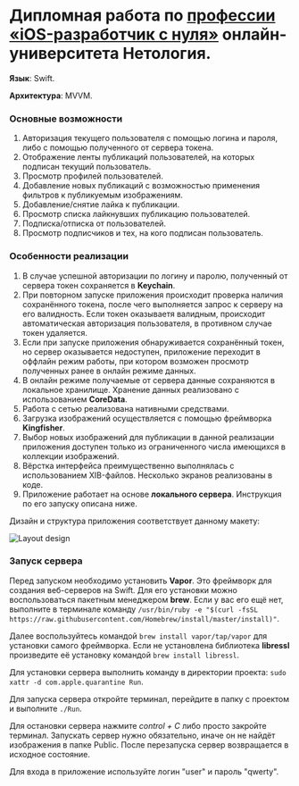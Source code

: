 # Дипломная работа по [профессии «iOS-разработчик с нуля»](https://netology.ru/programs/ios-developer) онлайн-университета Нетология.

**Язык**: Swift.

**Архитектура**: MVVM.

### Основные возможности

1. Авторизация текущего пользователя с помощью логина и пароля, либо с помощью полученного от сервера токена.
2. Отображение ленты публикаций пользователей, на которых подписан текущий пользователь.
3. Просмотр профилей пользователей.
4. Добавление новых публикаций с возможностью применения фильтров к публикуемым изображениям.
5. Добавление/снятие лайка к публикации.
6. Просмотр списка лайкнувших публикацию пользователей.
7. Подписка/отписка от пользователей.
8. Просмотр подписчиков и тех, на кого подписан пользователь.

### Особенности реализации

1. В случае успешной авторизации по логину и паролю, полученный от сервера токен сохраняется в **Keychain**.
2. При повторном запуске приложения происходит проверка наличия сохранённого токена, после чего выполняется запрос к серверу на его валидность. Если токен оказываетя валидным, происходит автоматическая авторизация пользователя, в противном случае токен удаляется.
3. Если при запуске приложения обнаруживается сохранённый токен, но сервер оказывается недоступен, приложение переходит в оффлайн режим работы, при котором возможен просмотр полученных ранее в онлайн режиме данных.
4. В онлайн режиме получаемые от сервера данные сохраняются в локальное хранилище. Хранение данных реализовано с использованием **CoreData**.
5. Работа с сетью реализована нативными средствами.
6. Загрузка изображений осуществляется с помощью фреймворка **Kingfisher**.
7. Выбор новых изображений для публикации в данной реализации приложения доступен только из ограниченного числа имеющихся в коллекции изображений.
8. Вёрстка интерфейса преимущественно выполнялась с использованием XIB-файлов. Несколько экранов реализованы в коде.
9. Приложение работает на основе **локального сервера**. Инструкция по его запуску описана ниже.

Дизайн и структура приложения соответствует данному макету:

![Layout design](https://github.com/Blissfulman/Course5FinalTask/blob/main/Images/Layout-design.png)

### Запуск сервера

Перед запуском необходимо установить **Vapor**. Это фреймворк для создания веб-серверов на Swift. Для его установки можно воспользоваться пакетным менеджером **brew**. Если у вас его ещё нет, выполните в терминале команду `/usr/bin/ruby -e "$(curl -fsSL https://raw.githubusercontent.com/Homebrew/install/master/install)"`.

Далее воспользуйтесь командой `brew install vapor/tap/vapor` для установки самого фреймворка. Если не установлена библиотека **libressl** произведите её установку командой `brew install libressl`.

Для установки сервера выполнить команду в директории проекта: `sudo xattr -d com.apple.quarantine Run`.

Для запуска сервера откройте терминал, перейдите в папку с проектом и выполните `./Run`.

Для остановки сервера нажмите *сontrol + C* либо просто закройте терминал. Запускать сервер нужно обязательно, иначе он не найдёт изображения в папке Public. После перезапуска сервер возвращается в исходное состояние.

Для входа в приложение используйте логин "user" и пароль "qwerty".
